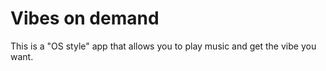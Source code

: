 # Vibes on demand

This is a "OS style" app that allows you to play music and get the vibe you want.